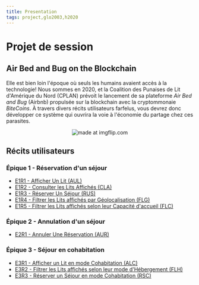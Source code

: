 ```yaml
---
title: Presentation
tags: project,glo2003,h2020
---
```


# Projet de session 


## Air Bed and Bug on the Blockchain


Elle est bien loin l'époque où seuls les humains avaient accès à la technologie! Nous sommes en 2020, et la Coalition des Punaises de Lit d'Amérique du Nord (CPLAN) prévoit le lancement de sa plateforme *Air Bed and Bug* (Airbnb) propulsée sur la blockchain avec la cryptommonaie *BiteCoins*. À travers divers récits utilisateurs farfelus, vous devrez donc développer ce système qui ouvrira la voie à l'économie du partage chez ces parasites.

<div style="text-align:center">
    <img src="https://i.imgflip.com/3p88ka.jpg" title="made at imgflip.com"/>
</div>


## Récits utilisateurs


### Épique 1 - Réservation d'un séjour


- [E1R1 - Afficher Un Lit (AUL)](https://github.com/glo2003/glo2003-h2020-project/blob/master/docs/stories/epic1/e1s1.md)
- [E1R2 - Consulter les Lits Affichés (CLA)](https://github.com/glo2003/glo2003-h2020-project/blob/master/docs/stories/e1s2.md)
- [E1R3 - Réserver Un Séjour (RUS)](https://github.com/glo2003/glo2003-h2020-project/blob/master/docs/stories/epic1/e1s3.md)
- [E1R4 - Filtrer les Lits affichés par Géolocalisation (FLG)](https://github.com/glo2003/glo2003-h2020-eq08/blob/master/docs/release2/user-stories/e1s4.md)
- [E1R5 - Filtrer les Lits affichés selon leur Capacité d'accueil (FLC)](https://github.com/glo2003/glo2003-h2020-project/blob/master/docs/stories/epic1/e1s5.md)


### Épique 2 - Annulation d'un séjour


- [E2R1 - Annuler Une Réservation (AUR)](https://github.com/glo2003/glo2003-h2020-project/blob/master/docs/stories/epic2/e2s1.md)


### Épique 3 - Séjour en cohabitation


- [E3R1 - Afficher un Lit en mode Cohabitation (ALC)](https://github.com/glo2003/glo2003-h2020-project/blob/master/docs/stories/epic3/e3s1.md)
- [E3R2 - Filtrer les Lits affichés selon leur mode d'Hébergement (FLH)](https://github.com/glo2003/glo2003-h2020-project/blob/master/docs/stories/epic3/e3s2.md)
- [E3R3 - Réserver un Séjour en mode Cohabitation (RSC)](https://github.com/glo2003/glo2003-h2020-project/blob/master/docs/stories/epic3/e3s3.md)
